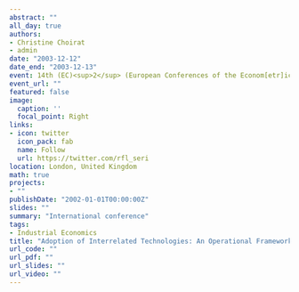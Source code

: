 ```yaml
---
abstract: ""
all_day: true
authors:
- Christine Choirat
- admin
date: "2003-12-12"
date_end: "2003-12-13"
event: 14th (EC)<sup>2</sup> (European Conferences of the Econom[etr]ics Community) "Endogeneity, Instruments and Identification in Econometrics"
event_url: ""
featured: false
image:
  caption: ''
  focal_point: Right
links:
- icon: twitter
  icon_pack: fab
  name: Follow
  url: https://twitter.com/rfl_seri
location: London, United Kingdom
math: true
projects:
- ""
publishDate: "2002-01-01T00:00:00Z"
slides: ""
summary: "International conference"
tags:
- Industrial Economics
title: "Adoption of Interrelated Technologies: An Operational Framework"
url_code: ""
url_pdf: ""
url_slides: ""
url_video: ""
---
```

